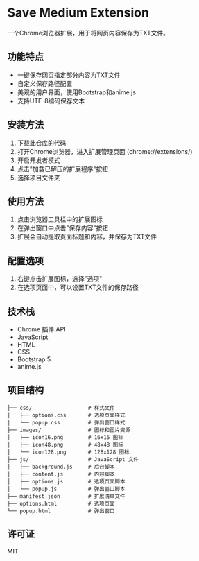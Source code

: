 # Save Medium Extension

一个Chrome浏览器扩展，用于将网页内容保存为TXT文件。

## 功能特点

- 一键保存网页指定部分内容为TXT文件
- 自定义保存路径配置
- 美观的用户界面，使用Bootstrap和anime.js
- 支持UTF-8编码保存文本

## 安装方法

1. 下载此仓库的代码
2. 打开Chrome浏览器，进入扩展管理页面 (chrome://extensions/)
3. 开启开发者模式
4. 点击"加载已解压的扩展程序"按钮
5. 选择项目文件夹

## 使用方法

1. 点击浏览器工具栏中的扩展图标
2. 在弹出窗口中点击"保存内容"按钮
3. 扩展会自动提取页面标题和内容，并保存为TXT文件

## 配置选项

1. 右键点击扩展图标，选择"选项"
2. 在选项页面中，可以设置TXT文件的保存路径

## 技术栈

- Chrome 插件 API
- JavaScript
- HTML
- CSS
- Bootstrap 5
- anime.js

## 项目结构

```
├── css/                  # 样式文件
│   ├── options.css       # 选项页面样式
│   └── popup.css         # 弹出窗口样式
├── images/               # 图标和图片资源
│   ├── icon16.png        # 16x16 图标
│   ├── icon48.png        # 48x48 图标
│   └── icon128.png       # 128x128 图标
├── js/                   # JavaScript 文件
│   ├── background.js     # 后台脚本
│   ├── content.js        # 内容脚本
│   ├── options.js        # 选项页面脚本
│   └── popup.js          # 弹出窗口脚本
├── manifest.json         # 扩展清单文件
├── options.html          # 选项页面
└── popup.html            # 弹出窗口
```

## 许可证

MIT
